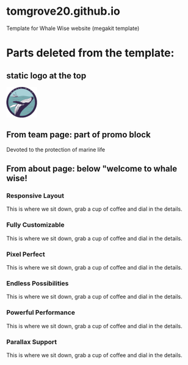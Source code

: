 # tomgrove20.github.io
Template for Whale Wise website (megakit template)



# Parts deleted from the template:

## static logo at the top
<img class="s-header__logo-img s-header__logo-img-shrink" src="img/WWLogo.gif" width="80" height="80" alt="Whale Wise logo">

## From team page: part of promo block
<p class="text-uppercase g-font-size-14--xs g-font-weight--700 g-color--white g-letter-spacing--2 g-margin-b-25--xs">Devoted to the protection of marine life</p>

## From about page: below "welcome to whale wise!
 <div class="row g-margin-b-60--xs g-margin-b-70--md">
                <div class="col-sm-4 g-margin-b-60--xs g-margin-b-0--md">
                    <div class="clearfix">
                        <div class="g-media g-width-30--xs">
                            <div class="wow fadeInDown" data-wow-duration=".3" data-wow-delay=".1s">
                                <i class="g-font-size-28--xs g-color--primary ti-desktop"></i>
                            </div>
                        </div>
                        <div class="g-media__body g-padding-x-20--xs">
                            <h3 class="g-font-size-18--xs">Responsive Layout</h3>
                            <p class="g-margin-b-0--xs">This is where we sit down, grab a cup of coffee and dial in the details.</p>
                        </div>
                    </div>
                </div>
                <div class="col-sm-4 g-margin-b-60--xs g-margin-b-0--md">
                    <div class="clearfix">
                        <div class="g-media g-width-30--xs">
                            <div class="wow fadeInDown" data-wow-duration=".3" data-wow-delay=".2s">
                                <i class="g-font-size-28--xs g-color--primary ti-settings"></i>
                            </div>
                        </div>
                        <div class="g-media__body g-padding-x-20--xs">
                            <h3 class="g-font-size-18--xs">Fully Customizable</h3>
                            <p class="g-margin-b-0--xs">This is where we sit down, grab a cup of coffee and dial in the details.</p>
                        </div>
                    </div>
                </div>
                <div class="col-sm-4">
                    <div class="clearfix">
                        <div class="g-media g-width-30--xs">
                            <div class="wow fadeInDown" data-wow-duration=".3" data-wow-delay=".3s">
                                <i class="g-font-size-28--xs g-color--primary ti-ruler-alt-2"></i>
                            </div>
                        </div>
                        <div class="g-media__body g-padding-x-20--xs">
                            <h3 class="g-font-size-18--xs">Pixel Perfect</h3>
                            <p class="g-margin-b-0--xs">This is where we sit down, grab a cup of coffee and dial in the details.</p>
                        </div>
                    </div>
                </div>
            </div>
            <!-- // end row  -->
            <div class="row">
                <div class="col-sm-4 g-margin-b-60--xs g-margin-b-0--md">
                    <div class="clearfix">
                        <div class="g-media g-width-30--xs">
                            <div class="wow fadeInDown" data-wow-duration=".3" data-wow-delay=".4s">
                                <i class="g-font-size-28--xs g-color--primary ti-package"></i>
                            </div>
                        </div>
                        <div class="g-media__body g-padding-x-20--xs">
                            <h3 class="g-font-size-18--xs">Endless Possibilities</h3>
                            <p class="g-margin-b-0--xs">This is where we sit down, grab a cup of coffee and dial in the details.</p>
                        </div>
                    </div>
                </div>
                <div class="col-sm-4 g-margin-b-60--xs g-margin-b-0--md">
                    <div class="clearfix">
                        <div class="g-media g-width-30--xs">
                            <div class="wow fadeInDown" data-wow-duration=".3" data-wow-delay=".5s">
                                <i class="g-font-size-28--xs g-color--primary ti-star"></i>
                            </div>
                        </div>
                        <div class="g-media__body g-padding-x-20--xs">
                            <h3 class="g-font-size-18--xs">Powerful Performance</h3>
                            <p class="g-margin-b-0--xs">This is where we sit down, grab a cup of coffee and dial in the details.</p>
                        </div>
                    </div>
                </div>
                <div class="col-sm-4">
                    <div class="clearfix">
                        <div class="g-media g-width-30--xs">
                            <div class="wow fadeInDown" data-wow-duration=".3" data-wow-delay=".6s">
                                <i class="g-font-size-28--xs g-color--primary ti-panel"></i>
                            </div>
                        </div>
                        <div class="g-media__body g-padding-x-20--xs">
                            <h3 class="g-font-size-18--xs">Parallax Support</h3>
                            <p class="g-margin-b-0--xs">This is where we sit down, grab a cup of coffee and dial in the details.</p>
                        </div>
                    </div>
                </div>
            </div>
